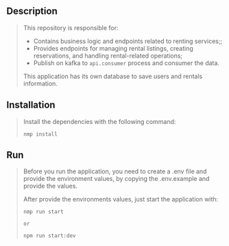 ## Description

> This repository is responsible for:
> - Contains business logic and endpoints related to renting services;;
> - Provides endpoints for managing rental listings, creating reservations, and handling rental-related operations;
> - Publish on kafka to ```api.consumer``` process and consumer the data.
> 
> This application has its own database to save users and rentals information.

## Installation
> Install the dependencies with the following command:
> ```
> nmp install
> ```

## Run
> Before you run the application, you need to create a .env file and provide the environment values, by copying the .env.example and provide the values.
>
> After provide the environments values, just start the application with:
> ```
> nmp run start
>
> or
>
> npm run start:dev
> ```